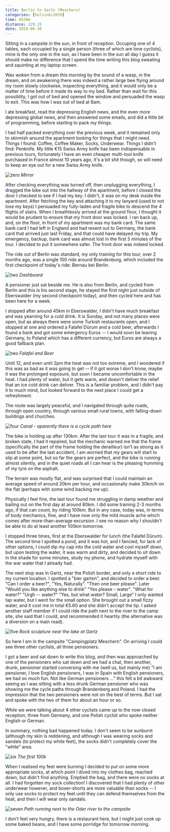 ```yaml
--- 
title: Berlin to Gartz (Meschern)
categories: [helsinki2019]
time: 6h30m
distance: 129.15
date: 2019-06-30
---
```


Sitting in a campsite in the sun, in front of reception. Occuping one of 4
tables, each occupied by a single person (three of which are lone cyclists),
mine is the only one in the sun, as I have been in the sun all day I guess it
should make no difference that I spend the time writing this blog sweating and
squinting at my laptop screen.

Was woken from a dream this morning by the sound of a wasp, in the dream, and
on awakening there was indeed a rather large bee flying around my room slowly
clockwise, inspecting everything, and it would only be a matter of time before
it made its way to my bed. Rather than wait for this possiblity, I got out of
bed and opened the window and persuaded the wasp to exit. This was how I was
out of bed at 6am.

I ate breakfast, read the depressing English news, and the even more
depressing global news, and then answered some emails, and did a little bit of
programming, before starting to pack my things. 

I had half packed everything over the previous week, and it remained only to
skirmish around the apartment looking for things that I might need. Things I
found: Coffee, Coffee Maker, Socks, Underwear. Things I didn't find: Penknife.
My little €15 Swiss Army knife has been indispensable in previous tours,
fortunately I have an even cheaper multi-tool knife purchased in France almost
10 years ago, it's a bit shit though, so will need to keep an eye out for a
new Swiss Army knife.

![zero](/images/tallinn/2019-06-30/zero.JPG)
*Mirror*

After checking everything was turned off, then unplugging everything, I
dragged the bike out into the hallway of the apartment, before I closed the
door I checked to see if I had my key. I didn't, it was on my desk inside the
apartment. After fetching the key and attaching it to my lanyard (used to not
lose my keys) I persuaded my fully-laden and fragile bike to descend the 4
flights of stairs. When I breathlessly arrived at the ground floor, I thought
it would be prudent to ensure that my front door was locked. I ran back up,
and, on the floor, in front of my apartment was my bank card. The same bank
card I had left in England and had resent out to Germany, the bank card that
arrived just last Friday, and that could have delayed my trip. My emergency,
backup, bank card was almost lost in the first 5 minutes of the tour. I
decided to put it somewhere safer. The front door was indeed locked.

The ride out of Berlin was standard, my only training for this tour, over 2
months ago, was a single 100 ride around Brandenburg, which included the
first checkpoint of today's ride: Bernau bei Berlin.

![two](/images/tallinn/2019-06-30/two.JPG)
*Dashboard*

A pensioner just sat beside me. He is also from Berlin, and cycled from Berlin
and this is his second stage, he stayed the first night just outside of
Eberswalder (my second checkpoint today), and then cycled here and has been
here for a week.

I stopped after around 45km in Eberswalder, I didn't have much breakfast and
was yearning for a cold drink. It is Sunday, and not many places were open,
but as always there were some Turkish restaurants open, and I stopped at one
and ordered a Falafel Dürum and a cold beer, afterwards I found a bank and got
some emergency Euros -- I would soon be leaving Germany, to Poland which has a
different currency, but Euros are always a good fallback plan.

![two](/images/tallinn/2019-06-30/three.JPG)
*Falafel and Beer*

Until 12, and even until 2pm the heat was not too extreme, and I wondered if
this was as bad as it was going to get -- if it got worse I don't know, maybe
it was the prolonged exposure, but soon I became uncomfortable in the heat. I
had plenty of water, but it gets warm, and doesn't deliver the relief that an
ice cold drink can deliver. This is a familiar problem, and I didn't pay it to
much mind, but looked forward to the next place I could get a refreshment.

The route was largely peaceful, and I navigated through quite roads, through
open country, through various small rural towns, with falling-down buildings
and churches.

![four](/images/tallinn/2019-06-30/four.JPG)
*Canal - aparently there is a cycle path here*

The bike is holding up after 130km. After the last tour it was in a fragile,
and broken state, I had it repaired, but the mechanic warned me that the frame
(specifically the part of the frame holding the derailleur) isn't as strong as
it used to be after the last accident, I am worried that my gears will start
to slip at some point, but so far the gears are perfect, and the bike is
running almost silently, and in the quiet roads all I can hear is the pleasing
humming of my tyre on the asphalt.

The terrain was mostly flat, and was surprised that I could maintain an
average speed of around 20km per hour, and occasionally make 30km/h on the
flat (perhaps with some wind backing me up).

Physically I feel fine, the last tour found me struggling in damp weather and
bailing out on the first day at around 80km. I did some training 2-3 months
ago, if that can count, by riding 100km. But in any case, today was, in terms
of body mechanics, fine, and I have now only the mild muscle ache which comes
after more-than-average excursion. I see no reason why I shouldn't be able to
do at least another 100km tomorrow.

I stopped three times, first at the Eberswalder for lunch (the Falafel Dürum).
The second time I spotted a pond, and it was hot, and I fancied, for lack of
other options, I could dip my cap into the cold water and cool myself down,
but upon testing the water, it was warm and dirty, and decided to sit down in
the shade for some minutes, study my phone, and hydrate myself with the war
water that I already had.

The next stop was in Gartz, near the Polish border, and only a short ride to
my current location. I spotted a "bier garten", and decided to order a beer.
"Can I order a beer?", "Yes, Naturally". "Then one beer please". Later "Would
you like anything else to drink" "Yes please - water". "What for water?" "Urgh
-- water?" "Yes, but what water? Small, Large" I only wanted tap water, but I
went for the small option. She brought out a small fizzy water, and it cost me
in total €5.60 and she didn't accept the tip. I asked another staff member if
I could ride the path next to the river to the camp site, she said that I
could, and recommended it heartily (the alternative was a diversion on a main
road).

![five](/images/tallinn/2019-06-30/six.JPG)
*Rock sculpture near the lake at Gartz*

So here I am in the campsite "Campingplatz Meschern". On arriving I could see
three other cyclists, all three pensioners.

I got a beer and sat down to write this blog, and then was approached by one
of the pensioners who sat down and we had a chat, then another, drunk,
pensioner started conversing with me (well us, but mainly me) "I am pensioner,
I love English pensioners, I was in Spain with English pensioners, we had so
much fun. Not like German pensioners ..." this felt a bit awkward seeing as I
was sitting with a less drunk German pensioner who was showing me the cycle
paths through Brandenberg and Poland. I had the impression that the two
pensioners were not on the best of terms. But I sat and spoke with the two of
them for about an hour or so.

While we were talking about 4 other cyclists came up to the now closed
reception, three from Germany, and one Polish cyclist who spoke neither
English or German.

In summary, nothing bad happened today. I don't seem to be sunburnt (although
my skin is reddening, and although I was wearing socks and sandals (to protect
my white feet), the socks didn't completely cover the "white" area.

![six](/images/tallinn/2019-06-30/seven.JPG)
*The first 100k*

When I realised my feet were burning I decided to put on some more appropriate
socks, at which point I dived into my clothes bag, reached down, but didn't
find anything. Emptied the bag, and there were no socks at all. I had
forgotten my sock collection! I discovered that I had plenty of other
underwear however, and boxer-shorts are more valuable than socks -- I only use
socks to protect my feet until they can defend themselves from the heat, and
then I will wear only sandals.

![seven](/images/tallinn/2019-06-30/eight.JPG)
*Path running next to the Oder river to the campsite*

I don't feel very hungry, there is a restaurant here, but I might just cook up
some baked beans, and I have some porridge for tomorrow morning.


